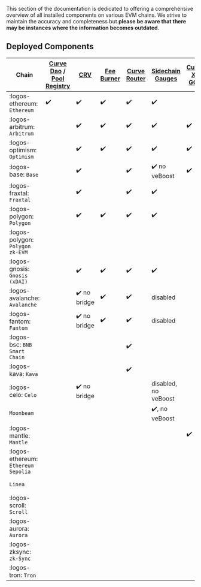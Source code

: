 This section of the documentation is dedicated to offering a comprehensive overview of all installed components on various EVM chains. We strive to maintain the accuracy and completeness but **please be aware that there may be instances where the information becomes outdated**.

## **Deployed Components**

| Chain | [Curve Dao](deployed-contracts.md#curve-dao) / [Pool Registry](deployed-contracts.md#pool-registry) | [CRV](deployed-contracts.md#curve-dao) | [ Fee Burner](deployed-contracts.md#fee-burner) | [Curve Router](deployed-contracts.md#curve-router) | [Sidechain Gauges ](deployed-contracts.md#evm-sidechain-gauges)  | [Curve X-GOV ](deployed-contracts.md#curve-x-gov) | [Stableswap-NG](deployed-contracts.md#stableswap-ng) | [TwoCrypto-NG](deployed-contracts.md#twocrypto-ng) | [Tricrypto-NG](deployed-contracts.md#tricrypto-ng) | [StableCalcZap](deployed-contracts.md#stablecalczap) | [CryptoCalcZap](deployed-contracts.md#cryptocalczap) | [DepositAndStake Zap](deployed-contracts.md#depositandstake-zap) | [crvUSD](deployed-contracts.md#curve-stablecoin) | [lending (soon)](deployed-contracts.md#lending) | |
| ----------- | ----------- |----------- |----------- |----------- |----------- |----------- |----------- |----------- |----------- |----------- |----------- |----------- | ----------- | ----------- | ----------- |
| :logos-ethereum: `Ethereum`       | ✔️ | ✔️ | ✔️ | ✔️ | ✔️ |   | ✔️ | ✔️ | enabled | ✔️ | ✔️ | ✔️ | mint |   | :logos-ethereum: |
| :logos-arbitrum: `Arbitrum`       |   | ✔️ | ✔️ | ✔️ | ✔️ | ✔️ | ✔️ | ✔️ | disable, enabled | ✔️ | ✔️ | ✔️ | ✔️ |   | :logos-arbitrum: |
| :logos-optimism: `Optimism`       |   | ✔️ | ✔️ | ✔️ | ✔️ | ✔️ | ✔️ | ✔️ | disable, enabled | ✔️ | ✔️ | ✔️ | ✔️ |   | :logos-optimism: | 
| :logos-base: `Base`               |   | ✔️ |   | ✔️ | ✔️ no veBoost | ✔️ | ✔️ | ✔️ | disable, enabled | ✔️ | ✔️ | ✔️ | ✔️ |   | :logos-base: |
| :logos-fraxtal:  `Fraxtal`         |   | ✔️ |   | ✔️ | ✔️ |   | ✔️ | ✔️ | disable, enabled | ✔️ | ✔️ | ✔️ |   |   | :logos-fraxtal: |
| :logos-polygon: `Polygon`         |   | ✔️ | ✔️ | ✔️ | ✔️ |   | ✔️ | ✔️ | disable, enabled | ✔️ | ✔️ | ✔️ |   |   | :logos-polygon: |
| :logos-polygon: `Polygon zk-EVM`  |   |   |   |   |   |   | ✔️ | ✔️ | disable, enabled |   |   |   | ✔️ |   | :logos-polygon: |
| :logos-gnosis: `Gnosis (xDAI)`    |   | ✔️ | ✔️ | ✔️ | ✔️ |   | ✔️ | ✔️ | disable, enabled | ✔️ | ✔️ | ✔️ | ✔️ |   | :logos-gnosis: |
| :logos-avalanche: `Avalanche`     |   | ✔️ no bridge | ✔️  | ✔️ | disabled |   | ✔️ | ✔️ | disable, enabled | ✔️ | ✔️ | ✔️ | ✔️ |   | :logos-avalanche: |
| :logos-fantom: `Fantom`           |   | ✔️ no bridge | ✔️  | ✔️ | disabled |   | ✔️ | ✔️ | disable, enabled | ✔️ | ✔️ | ✔️ | ✔️ |   | :logos-fantom: |
| :logos-bsc: `BNB Smart Chain`     |   |   |  | ✔️ |   |   | ✔️ | ✔️ | disable, enabled | ✔️ | ✔️ | ✔️ | ? |   | :logos-bsc: |
| :logos-kava: `Kava`               |   |   |  | ✔️ |   |   | ✔️ | ✔️ | disable, enabled | ✔️ | ✔️ | ✔️ |   |   | :logos-kava: |
| :logos-celo: `Celo`               |   | ✔️ no bridge |   |   | disabled, no veBoost |   | ✔️ | ✔️ | disable, enabled | ✔️ | ✔️ |   |   |   | :logos-celo: |
| `Moonbeam`                        |   |   |   |   | ✔️, no veBoost |   |   |   |   |   |   |   |   |   | Moonbeam |
| :logos-mantle: `Mantle`           |   |   |   |   |   | ✔️ | ✔️ | ✔️ | disable, enabled |   |   |   |   |   | :logos-mantle: `Mantle`  |
|:logos-ethereum: `Ethereum Sepolia`|   |   |   |   |   |   | ✔️ | ✔️ | disable, enabled |   |   |   |   |   | :logos-ethereum: `Ethereum Sepolia` |
| `Linea`                           |   |   |   |   |   |   | ✔️ | ✔️ | disable, enabled |   |   |   |   |   | Linea |
| :logos-scroll: `Scroll`           |   |   |   |   |   |   | ✔️ | ✔️ | disable, enabled |   |   |   |   |   | :logos-scroll: `Scroll` |
| :logos-aurora: `Aurora`           |   |   |   |   |   |   | ✔️ | ✔️ | disable, enabled | ✔️ | ✔️ |   |   |   | :logos-aurora: `Aurora` |
| :logos-zksync: `zk-Sync`           |   |   |   |   |   |   | soon | soon | soon |   |   |   |   |   |  :logos-zksync: `zk-Sync` |
| :logos-tron: `Tron`               |   |   |   |   |   |   | soon | soon | soon |   |   |   |   |   | :logos-tron: `Tron` |